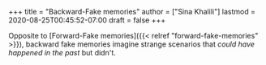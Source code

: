 +++
title = "Backward-Fake memories"
author = ["Sina Khalili"]
lastmod = 2020-08-25T00:45:52-07:00
draft = false
+++

Opposite to [Forward-Fake memories]({{< relref "forward-fake-memories" >}}), backward fake memories imagine strange
scenarios that _could have happened in the past_ but didn't.

